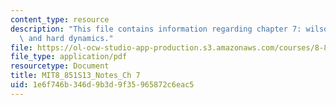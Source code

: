 ```yaml
---
content_type: resource
description: "This file contains information regarding chapter 7: wilson coe\x0Ecients\
  \ and hard dynamics."
file: https://ol-ocw-studio-app-production.s3.amazonaws.com/courses/8-851-effective-field-theory-spring-2013/1e6f746b346d9b3d9f35965872c6eac5_MIT8_851S13_CofficHardDyna.pdf
file_type: application/pdf
resourcetype: Document
title: MIT8_851S13_Notes_Ch 7
uid: 1e6f746b-346d-9b3d-9f35-965872c6eac5
---
```

